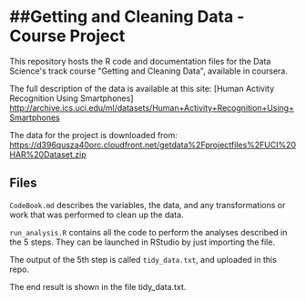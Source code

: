 ##Getting and Cleaning Data - Course Project
==========================================

This repository hosts the R code and documentation files for the Data Science's track course "Getting and Cleaning Data", available in coursera.

The full description of the data is available at this site: [Human Activity Recognition Using Smartphones] http://archive.ics.uci.edu/ml/datasets/Human+Activity+Recognition+Using+Smartphones

The data for the project is downloaded from:
https://d396qusza40orc.cloudfront.net/getdata%2Fprojectfiles%2FUCI%20HAR%20Dataset.zip

## Files

`CodeBook.md` describes the variables, the data, and any transformations or work that was performed to clean up the data.

`run_analysis.R` contains all the code to perform the analyses described in the 5 steps. They can be launched in RStudio by just importing the file.

The output of the 5th step is called `tidy_data.txt`, and uploaded in this repo.

The end result is shown in the file tidy_data.txt.

